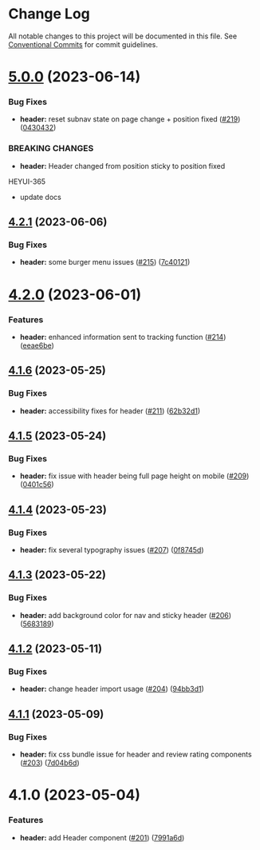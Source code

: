 # Change Log

All notable changes to this project will be documented in this file.
See [Conventional Commits](https://conventionalcommits.org) for commit guidelines.

# [5.0.0](https://github.com/hey-car/heycar-uikit/compare/@heycar-uikit/header@4.2.1...@heycar-uikit/header@5.0.0) (2023-06-14)


### Bug Fixes

* **header:** reset subnav state on page change + position fixed ([#219](https://github.com/hey-car/heycar-uikit/issues/219)) ([0430432](https://github.com/hey-car/heycar-uikit/commit/04304320dac9633f52e015aef6920889ab222816))


### BREAKING CHANGES

* **header:** Header changed from position sticky to position fixed

HEYUI-365

* update docs





## [4.2.1](https://github.com/hey-car/heycar-uikit/compare/@heycar-uikit/header@4.2.0...@heycar-uikit/header@4.2.1) (2023-06-06)


### Bug Fixes

* **header:** some burger menu issues ([#215](https://github.com/hey-car/heycar-uikit/issues/215)) ([7c40121](https://github.com/hey-car/heycar-uikit/commit/7c40121a9425dfc35376bedd872df01fb827a1d3))





# [4.2.0](https://github.com/hey-car/heycar-uikit/compare/@heycar-uikit/header@4.1.6...@heycar-uikit/header@4.2.0) (2023-06-01)


### Features

* **header:** enhanced information sent to tracking function ([#214](https://github.com/hey-car/heycar-uikit/issues/214)) ([eeae6be](https://github.com/hey-car/heycar-uikit/commit/eeae6be3d7fa0efb1ac44a9d53b9ea2aaa8a3125))





## [4.1.6](https://github.com/hey-car/heycar-uikit/compare/@heycar-uikit/header@4.1.5...@heycar-uikit/header@4.1.6) (2023-05-25)


### Bug Fixes

* **header:** accessibility fixes for header ([#211](https://github.com/hey-car/heycar-uikit/issues/211)) ([62b32d1](https://github.com/hey-car/heycar-uikit/commit/62b32d1d09219cd2fc77a43e9807e80363beb179))





## [4.1.5](https://github.com/hey-car/heycar-uikit/compare/@heycar-uikit/header@4.1.4...@heycar-uikit/header@4.1.5) (2023-05-24)


### Bug Fixes

* **header:** fix issue with header being full page height on mobile ([#209](https://github.com/hey-car/heycar-uikit/issues/209)) ([0401c56](https://github.com/hey-car/heycar-uikit/commit/0401c56f91badc1a1f406ce7b4319ff173cce1b7))





## [4.1.4](https://github.com/hey-car/heycar-uikit/compare/@heycar-uikit/header@4.1.3...@heycar-uikit/header@4.1.4) (2023-05-23)


### Bug Fixes

* **header:** fix several typography issues ([#207](https://github.com/hey-car/heycar-uikit/issues/207)) ([0f8745d](https://github.com/hey-car/heycar-uikit/commit/0f8745df6b7b807edfdaf5aab0ce2b446f64ec72))





## [4.1.3](https://github.com/hey-car/heycar-uikit/compare/@heycar-uikit/header@4.1.2...@heycar-uikit/header@4.1.3) (2023-05-22)


### Bug Fixes

* **header:** add background color for nav and sticky header ([#206](https://github.com/hey-car/heycar-uikit/issues/206)) ([5683189](https://github.com/hey-car/heycar-uikit/commit/56831896bdf14fca11a79940ad084ef8aa40ed8e))





## [4.1.2](https://github.com/hey-car/heycar-uikit/compare/@heycar-uikit/header@4.1.1...@heycar-uikit/header@4.1.2) (2023-05-11)


### Bug Fixes

* **header:** change header import usage ([#204](https://github.com/hey-car/heycar-uikit/issues/204)) ([94bb3d1](https://github.com/hey-car/heycar-uikit/commit/94bb3d15ad5740ff5d199c3ece6099d020e27c81))





## [4.1.1](https://github.com/hey-car/heycar-uikit/compare/@heycar-uikit/header@4.1.0...@heycar-uikit/header@4.1.1) (2023-05-09)


### Bug Fixes

* **header:** fix css bundle issue for header and review rating components ([#203](https://github.com/hey-car/heycar-uikit/issues/203)) ([7d04b6d](https://github.com/hey-car/heycar-uikit/commit/7d04b6dbceaa2c186dfde44de5a404ddfea5873d))





# 4.1.0 (2023-05-04)


### Features

* **header:** add Header component ([#201](https://github.com/hey-car/heycar-uikit/issues/201)) ([7991a6d](https://github.com/hey-car/heycar-uikit/commit/7991a6df262188e9938acc81ad342bdf044d3e88))
